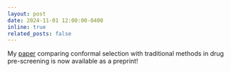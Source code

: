 ```yaml
---
layout: post
date: 2024-11-01 12:00:00-0400
inline: true
related_posts: false
---
```


My [paper](https://chemrxiv.org/engage/chemrxiv/article-details/672102dcf9980725cf45d9c3) comparing conformal selection with traditional methods in drug pre-screening is now available as a preprint!